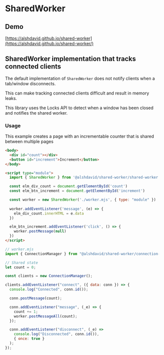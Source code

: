 # SharedWorker

## Demo

[https://alshdavid.github.io/shared-worker](https://alshdavid.github.io/shared-worker/)

## SharedWorker implementation that tracks connected clients

The default implementation of `SharedWorker` does not notify clients when a tab/window disconnects.

This can make tracking connected clients difficult and result in memory leaks.

This library uses the Locks API to detect when a window has been closed and notifies the shared worker.

### Usage

This example creates a page with an incrementable counter that is shared between multiple pages

```html
<body>
  <div id="count"></div>
  <button id="increment">Increment</button>
</body>

<script type="module">
  import { SharedWorker } from '@alshdavid/shared-worker/shared-worker.js'

  const elm_div_count = document.getElementById('count')
  const elm_btn_increment = document.getElementById('increment')

  const worker = new SharedWorker('./worker.mjs', { type: "module" })
  
  worker.addEventListener('message', (e) => {
    elm_div_count.innerHTML = e.data
  })

  elm_btn_increment.addEventListener('click', () => {
    worker.postMessage(null)
  })
</script>
```

```javascript
// worker.mjs
import { ConnectionManager } from "@alshdavid/shared-worker/connection-manager.js";

// Shared state
let count = 0;

const clients = new ConnectionManager();

clients.addEventListener("connect", ({ data: conn }) => {
  console.log("Connected", conn.id());

  conn.postMessage(count);

  conn.addEventListener("message", (_e) => {
    count += 1;
    worker.postMessageAll(count);
  });

  conn.addEventListener("disconnect", (_e) => 
    console.log("Disconnected", conn.id()),
    { once: true }
  );
});
```